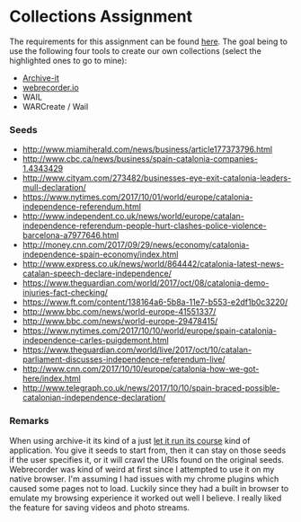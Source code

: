 # Collections Assignment

The requirements for this assignment can be found [here](https://phonedude.github.io/cs891-f17/week06-assignment.html).
The goal being to use the following four tools to create our own collections (select the highlighted ones to go to mine):

- [Archive-it](https://partner.archive-it.org/536/collections/9554)
- [webrecorder.io](https://webrecorder.io/grantat/catalonia-independence)
- WAIL
- WARCreate / Wail

### Seeds

- http://www.miamiherald.com/news/business/article177373796.html
- http://www.cbc.ca/news/business/spain-catalonia-companies-1.4343429
- http://www.cityam.com/273482/businesses-eye-exit-catalonia-leaders-mull-declaration/
- https://www.nytimes.com/2017/10/01/world/europe/catalonia-independence-referendum.html
- http://www.independent.co.uk/news/world/europe/catalan-independence-referendum-people-hurt-clashes-police-violence-barcelona-a7977646.html
- http://money.cnn.com/2017/09/29/news/economy/catalonia-independence-spain-economy/index.html
- http://www.express.co.uk/news/world/864442/catalonia-latest-news-catalan-speech-declare-independence/
- https://www.theguardian.com/world/2017/oct/08/catalonia-demo-injuries-fact-checking/
- https://www.ft.com/content/138164a6-5b8a-11e7-b553-e2df1b0c3220/
- http://www.bbc.com/news/world-europe-41551337/
- http://www.bbc.com/news/world-europe-29478415/
- https://www.nytimes.com/2017/10/10/world/europe/spain-catalonia-independence-carles-puigdemont.html
- https://www.theguardian.com/world/live/2017/oct/10/catalan-parliament-discusses-independence-referendum-live/
- http://www.cnn.com/2017/10/10/europe/catalonia-how-we-got-here/index.html
- http://www.telegraph.co.uk/news/2017/10/10/spain-braced-possible-catalonian-independence-declaration/

### Remarks

When using archive-it its kind of a just [let it run its course](https://www.goodreads.com/quotes/1197919-206-let-nature-take-its-course-by-letting-each-thing) kind of application.
You give it seeds to start from, then it can stay on those seeds if the user specifies it, or it will crawl the URIs found on the original seeds.
Webrecorder was kind of weird at first since I attempted to use it on my native browser.
I'm assuming I had issues with my chrome plugins which caused some pages not to load.
Luckily since they had a built in browser to emulate my browsing experience it worked out well I believe.
I really liked the feature for saving videos and photo streams.
